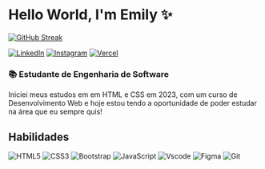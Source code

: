 # Hello World, I'm Emily ✨
[![GitHub Streak](https://streak-stats.demolab.com?user=emily&theme=radical&hide_border=true&border_radius=0&locale=pt_BR&mode=weekly)](https://git.io/streak-stats)

[![LinkedIn](https://img.shields.io/badge/LinkedIn-000?style=for-the-badge&logo=linkedin&logoColor=white)](https://www.linkedin.com/in/emilycristinydias/)
[![Instagram](https://img.shields.io/badge/-Instagram-000?style=for-the-badge&logo=instagram&logoColor=white)](https://www.instagram.com/emilyestvz/)
[![Vercel](https://img.shields.io/badge/vercel-%23000000.svg?style=for-the-badge&logo=vercel&logoColor=white)](https://vercel.com/emilyestvzs)

### 📚 Estudante de Engenharia de Software
Iniciei meus estudos em em HTML e CSS em 2023, com um curso de Desenvolvimento Web e hoje estou tendo a oportunidade de poder estudar na área que eu sempre quis!

## Habilidades
![HTML5](https://img.shields.io/badge/HTML5-E34F26?style=for-the-badge&logo=html5&logoColor=white)
![CSS3](https://img.shields.io/badge/CSS3-1572B6?style=for-the-badge&logo=css3&logoColor=white)
![Bootstrap](https://img.shields.io/badge/-boostrap-0D1117?style=for-the-badge&logo=bootstrap&labelColor=0D1117)
![JavaScript](https://img.shields.io/badge/JavaScript-F7DF1E?style=for-the-badge&logo=javascript&logoColor=black)
![Vscode](https://img.shields.io/badge/Vscode-007ACC?style=for-the-badge&logo=visual-studio-code&logoColor=white)
![Figma](https://img.shields.io/badge/Figma-696969?style=for-the-badge&logo=figma&logoColor=figma)
![Git](https://img.shields.io/badge/GIT-E44C30?style=for-the-badge&logo=git&logoColor=white)
